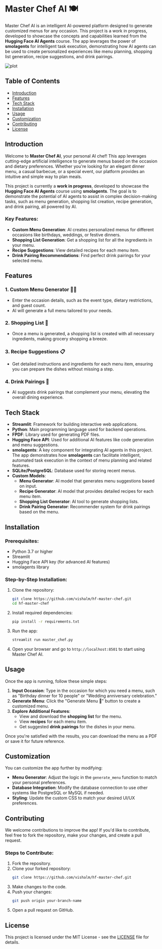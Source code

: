 # Master Chef AI 🍽️

Master Chef AI is an intelligent AI-powered platform designed to generate customized menus for any occasion. This project is a work in progress, developed to showcase the concepts and capabilities learned from the **Hugging Face AI Agents** course. The app leverages the power of **smolagents** for intelligent task execution, demonstrating how AI agents can be used to create personalized experiences like menu planning, shopping list generation, recipe suggestions, and drink pairings.

![plot](/AI-Chef-Menu-Designer.png)

## Table of Contents
- [Introduction](#introduction)
- [Features](#features)
- [Tech Stack](#tech-stack)
- [Installation](#installation)
- [Usage](#usage)
- [Customization](#customization)
- [Contributing](#contributing)
- [License](#license)

## Introduction

Welcome to **Master Chef AI**, your personal AI chef! This app leverages cutting-edge artificial intelligence to generate menus based on the occasion and dietary preferences. Whether you're looking for an elegant dinner menu, a casual barbecue, or a special event, our platform provides an intuitive and simple way to plan meals.

This project is currently a **work in progress**, developed to showcase the **Hugging Face AI Agents** course using **smolagents**. The goal is to demonstrate the potential of AI agents to assist in complex decision-making tasks, such as menu generation, shopping list creation, recipe generation, and drink pairing, all powered by AI.

### Key Features:
- **Custom Menu Generation**: AI creates personalized menus for different occasions like birthdays, weddings, or festive dinners.
- **Shopping List Generation**: Get a shopping list for all the ingredients in your menu.
- **Recipe Suggestions**: View detailed recipes for each menu item.
- **Drink Pairing Recommendations**: Find perfect drink pairings for your selected menu.

## Features

### 1. **Custom Menu Generator** 🧑‍🍳
- Enter the occasion details, such as the event type, dietary restrictions, and guest count.
- AI will generate a full menu tailored to your needs.

### 2. **Shopping List** 🛒
- Once a menu is generated, a shopping list is created with all necessary ingredients, making grocery shopping a breeze.

### 3. **Recipe Suggestions** 📋
- Get detailed instructions and ingredients for each menu item, ensuring you can prepare the dishes without missing a step.

### 4. **Drink Pairings** 🍷
- AI suggests drink pairings that complement your menu, elevating the overall dining experience.

## Tech Stack

- **Streamlit**: Framework for building interactive web applications.
- **Python**: Main programming language used for backend operations.
- **FPDF**: Library used for generating PDF files.
- **Hugging Face API**: Used for additional AI features like code generation and menu suggestions.
- **smolagents**: A key component for integrating AI agents in this project. The app demonstrates how **smolagents** can facilitate intelligent, automated task execution in the context of menu planning and related features.
- **SQLite/PostgreSQL**: Database used for storing recent menus.
- **Custom Models**:
  - **Menu Generator**: AI model that generates menu suggestions based on input.
  - **Recipe Generator**: AI model that provides detailed recipes for each menu item.
  - **Shopping List Generator**: AI tool to generate shopping lists.
  - **Drink Pairing Generator**: Recommender system for drink pairings based on the menu.

## Installation

### Prerequisites:
- Python 3.7 or higher
- Streamlit
- Hugging Face API key (for advanced AI features)
- smolagents library

### Step-by-Step Installation:

1. Clone the repository:
   ```bash
   git clone https://github.com/vishalm/hf-master-chef.git
   cd hf-master-chef
   ```

2. Install required dependencies:
   ```bash
   pip install -r requirements.txt
   ```

3. Run the app:
   ```bash
   streamlit run master_chef.py
   ```

4. Open your browser and go to `http://localhost:8501` to start using Master Chef AI.

## Usage

Once the app is running, follow these simple steps:

1. **Input Occasion**: Type in the occasion for which you need a menu, such as "Birthday dinner for 10 people" or "Wedding anniversary celebration."
2. **Generate Menu**: Click the "Generate Menu 🧠" button to create a customized menu.
3. **Explore Additional Features**: 
   - View and download the **shopping list** for the menu.
   - View **recipes** for each menu item.
   - Get suggested **drink pairings** for the dishes in your menu.

Once you're satisfied with the results, you can download the menu as a PDF or save it for future reference.

## Customization

You can customize the app further by modifying:
- **Menu Generator**: Adjust the logic in the `generate_menu` function to match your personal preferences.
- **Database Integration**: Modify the database connection to use other systems like PostgreSQL or MySQL if needed.
- **Styling**: Update the custom CSS to match your desired UI/UX preferences.

## Contributing

We welcome contributions to improve the app! If you'd like to contribute, feel free to fork the repository, make your changes, and create a pull request.

### Steps to Contribute:
1. Fork the repository.
2. Clone your forked repository:
   ```bash
   git clone https://github.com/vishalm/hf-master-chef.git
   ```
3. Make changes to the code.
4. Push your changes:
   ```bash
   git push origin your-branch-name
   ```
5. Open a pull request on GitHub.

## License

This project is licensed under the MIT License - see the [LICENSE](LICENSE) file for details.

